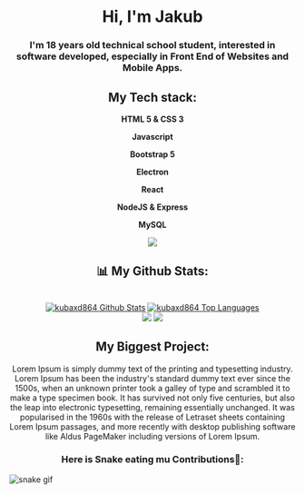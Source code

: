 <h1 align="center">Hi, I'm Jakub</h1>
<h3 align="center">I'm 18 years old technical school student, interested in software developed, especially in Front End of Websites and Mobile Apps.</h3>

<h2 align="center">My Tech stack:</h2>
<p align="center">
    <p align="center"><b>HTML 5 & CSS 3</b></p>
    <p align="center"><b>Javascript</b></p>
    <p align="center"><b>Bootstrap 5</b></p>
    <p align="center"><b>Electron</b></p>
    <p align="center"><b>React</b></p>
    <p align="center"><b>NodeJS & Express</b></p>
    <p align="center"><b>MySQL</b></p>
</p>

<p align="center">
  <a href="https://skillicons.dev">
    <img src="https://skillicons.dev/icons?i=html,css,js,bootstrap,electron,react,nodejs,express,mysql" />
  </a>
</p>


<h2 align="center">📊 My Github Stats:</h2>
<p align="center">
    <br/>
    <a href="https://github.com/kubaxd864/github-readme-stats"><img alt="kubaxd864 Github Stats" src="https://github-readme-stats.vercel.app/api?username=kubaxd864&show_icons=true&count_private=true&theme=react&hide_border=true&bg_color=0D1117" /></a>
    <a href="https://github.com/kubaxd864/github-readme-stats"><img alt="kubaxd864 Top Languages" src="https://github-readme-stats.vercel.app/api/top-langs/?username=kubaxd864&langs_count=8&count_private=true&layout=compact&theme=react&hide_border=true&bg_color=0D1117" /></a>
    <br/>
    <picture>
    <source 
      srcset="https://github-readme-stats.vercel.app/api?username=kubaxd864&show_icons=true&theme=dark"
      media="(prefers-color-scheme: dark)"
    />
    <source
      srcset="https://github-readme-stats.vercel.app/api?username=kubaxd864&show_icons=true"
      media="(prefers-color-scheme: light), (prefers-color-scheme: no-preference)"
    />
    <img src="https://github-readme-stats.vercel.app/api?username=kubaxd864&show_icons=true" />
    <img src="https://github-readme-stats.vercel.app/api/top-langs/?username=kubaxd864&show_icons=true" />
    </picture>
</p>

<h2 align="center">My Biggest Project:</h2>
<p align="center">
    Lorem Ipsum is simply dummy text of the printing and typesetting industry. Lorem Ipsum has been the industry's standard dummy text ever since the 1500s, when an unknown printer took a galley of type and scrambled it to make a type specimen book. It has survived not only five centuries, but also the leap into electronic typesetting, remaining essentially unchanged. It was popularised in the 1960s with the release of Letraset sheets containing Lorem Ipsum passages, and more recently with desktop publishing software like Aldus PageMaker including versions of Lorem Ipsum.
</p>

<h3 align="center">Here is Snake eating mu Contributions🐍:</h3>

![snake gif](https://github.com/YOUR_USERNAME/YOUR_USERNAME/blob/output/github-contribution-grid-snake.gif)